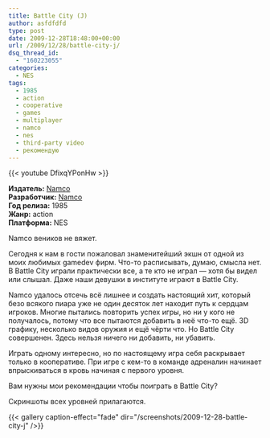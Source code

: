 ```yaml
---
title: Battle City (J)
author: asfdfdfd
type: post
date: 2009-12-28T18:48:00+00:00
url: /2009/12/28/battle-city-j/
dsq_thread_id:
  - "160223055"
categories:
  - NES
tags:
  - 1985
  - action
  - cooperative
  - games
  - multiplayer
  - namco
  - nes
  - third-party video
  - рекомендую
---
```

{{< youtube DfixqYPonHw >}}

**Издатель:** [Namco][1]  
**Разработчик:** [Namco][1]  
**Год релиза:** 1985  
**Жанр:** action  
**Платформа:** NES

Namco веников не вяжет.

Сегодня к нам в гости пожаловал знаменитейший экшн от одной из моих любимых gamedev фирм. Что-то расписывать, думаю, смысла нет. В Battle City играли практически все, а те кто не играл — хотя бы видел или слышал. Даже наши девушки в институте играют в Battle City.

Namco удалось отсечь всё лишнее и создать настоящий хит, который безо всякого пиара уже не один десяток лет находит путь к сердцам игроков. Многие пытались повторить успех игры, но ни у кого не получалось, потому что все пытаются добавить в неё что-то ещё. 3D графику, несколько видов оружия и ещё чёрти что. Но Battle City совершенен. Здесь нельзя ничего ни добавить, ни убавить.

Играть одному интересно, но по настоящему игра себя раскрывает только в кооперативе. При игре с кем-то в команде адреналин начинает впрыскиваться в кровь начиная с первого уровня.

Вам нужны мои рекомендации чтобы поиграть в Battle City?

Скриншоты всех уровней прилагаются.

<!--more-->

{{< gallery caption-effect="fade" dir="/screenshots/2009-12-28-battle-city-j" />}}

 [1]: https://www.mobygames.com/company/bandai-namco-amusement-inc
